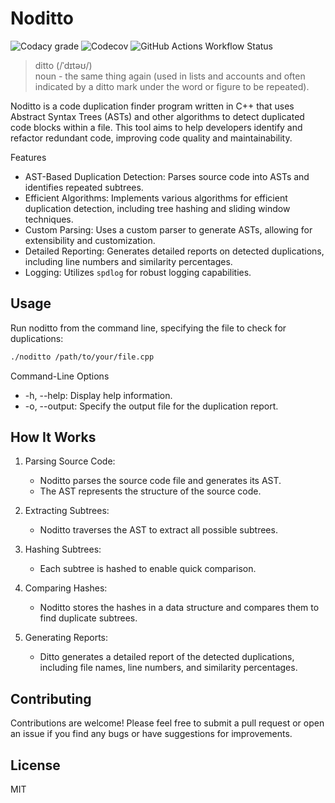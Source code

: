 # Noditto
![Codacy grade](https://img.shields.io/codacy/grade/ca849b3cbc8c48819d4a30413d33f114)
![Codecov](https://img.shields.io/codecov/c/github/lvntky/noditto)
![GitHub Actions Workflow Status](https://img.shields.io/github/actions/workflow/status/lvntky/noditto/install.yml)


> ditto (/ˈdɪtəʊ/) <br>
> noun - the same thing again (used in lists and accounts and often indicated by a ditto mark under the word or figure to be repeated).

Noditto is a code duplication finder program written in C++ that uses Abstract Syntax Trees (ASTs) and other algorithms to detect duplicated code blocks within a file. This tool aims to help developers identify and refactor redundant code, improving code quality and maintainability.

Features

- AST-Based Duplication Detection: Parses source code into ASTs and identifies repeated subtrees.
- Efficient Algorithms: Implements various algorithms for efficient duplication detection, including tree hashing and sliding window techniques.
- Custom Parsing: Uses a custom parser to generate ASTs, allowing for extensibility and customization.
- Detailed Reporting: Generates detailed reports on detected duplications, including line numbers and similarity percentages.
- Logging: Utilizes `spdlog` for robust logging capabilities.

## Usage
Run noditto from the command line, specifying the file to check for duplications:
```sh
./noditto /path/to/your/file.cpp
```
Command-Line Options

- -h, --help: Display help information.
- -o, --output: Specify the output file for the duplication report.

## How It Works

1. Parsing Source Code:
    - Noditto parses the source code file and generates its AST.
    - The AST represents the structure of the source code.

2. Extracting Subtrees:
    - Noditto traverses the AST to extract all possible subtrees.

3. Hashing Subtrees:
    - Each subtree is hashed to enable quick comparison.

4. Comparing Hashes:
    - Noditto stores the hashes in a data structure and compares them to find duplicate subtrees.

5. Generating Reports:
    - Ditto generates a detailed report of the detected duplications, including file names, line numbers, and similarity percentages.

## Contributing
Contributions are welcome! Please feel free to submit a pull request or open an issue if you find any bugs or have suggestions for improvements.

## License
MIT
